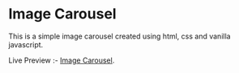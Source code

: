 # Image Carousel

This is a simple image carousel created using html, css and vanilla javascript.

Live Preview :- [Image Carousel](https://heyyayesh.github.io/image-carousel).